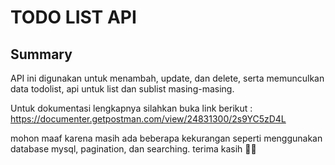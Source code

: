 # TODO LIST API

## Summary

API ini digunakan untuk menambah, update, dan delete, serta memunculkan data todolist, api untuk list dan sublist masing-masing.

Untuk dokumentasi lengkapnya silahkan buka link berikut :
https://documenter.getpostman.com/view/24831300/2s9YC5zD4L

mohon maaf karena masih ada beberapa kekurangan seperti menggunakan database mysql, pagination, dan searching.
terima kasih 🙏👨
